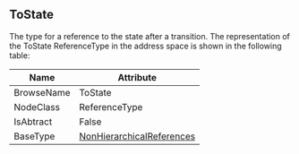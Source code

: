 <!-- objecttype -->
## ToState
The type for a reference to the state after a transition.
The representation of the ToState ReferenceType in the address space is shown in the following table:  

|Name|Attribute|
|---|---|
|BrowseName|ToState|
|NodeClass|ReferenceType|
|IsAbtract|False|
|BaseType|[NonHierarchicalReferences](../../../Part3/ReferenceTypes/NonHierarchicalReferences/readme.md)|

